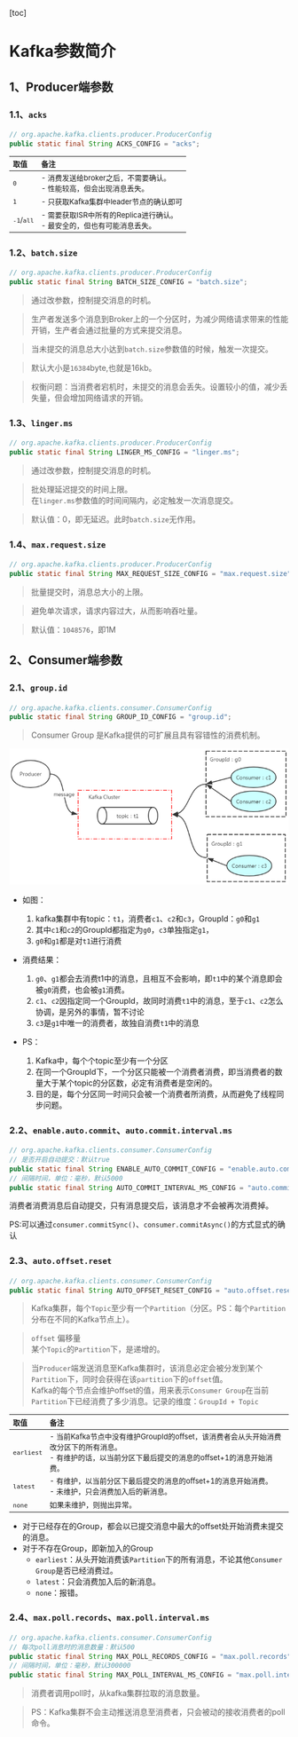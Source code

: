 [toc]

# Kafka参数简介

## 1、Producer端参数
### 1.1、`acks`
``` java
// org.apache.kafka.clients.producer.ProducerConfig
public static final String ACKS_CONFIG = "acks";
```
<div style = "font-size:13px;">

取值|备注
:-|:-
`0`|- 消费发送给broker之后，不需要确认。<br>- 性能较高，但会出现消息丢失。
`1`|- 只获取Kafka集群中leader节点的确认即可
`-1`/`all`|- 需要获取ISR中所有的Replica进行确认。<br>- 最安全的，但也有可能消息丢失。
</div>

### 1.2、`batch.size`
``` java
// org.apache.kafka.clients.producer.ProducerConfig
public static final String BATCH_SIZE_CONFIG = "batch.size";
```
> 通过改参数，控制提交消息的时机。<br>

> 生产者发送多个消息到Broker上的一个分区时，为减少网络请求带来的性能开销，生产者会通过批量的方式来提交消息。

> 当未提交的消息总大小达到`batch.size`参数值的时候，触发一次提交。

> 默认大小是`16384`byte,也就是16kb。

> 权衡问题：当消费者宕机时，未提交的消息会丢失。设置较小的值，减少丢失量，但会增加网络请求的开销。

### 1.3、`linger.ms`
``` java
// org.apache.kafka.clients.producer.ProducerConfig
public static final String LINGER_MS_CONFIG = "linger.ms";
```
> 通过改参数，控制提交消息的时机。<br>

> 批处理延迟提交的时间上限。<br>
> 在`linger.ms`参数值的时间间隔内，必定触发一次消息提交。

> 默认值：0，即无延迟。此时`batch.size`无作用。

### 1.4、`max.request.size`
``` java
// org.apache.kafka.clients.producer.ProducerConfig
public static final String MAX_REQUEST_SIZE_CONFIG = "max.request.size";
```
> 批量提交时，消息总大小的上限。

> 避免单次请求，请求内容过大，从而影响吞吐量。

> 默认值：`1048576`，即1M

## 2、Consumer端参数
### 2.1、`group.id`
``` java
// org.apache.kafka.clients.consumer.ConsumerConfig
public static final String GROUP_ID_CONFIG = "group.id";
```
> Consumer Group 是Kafka提供的可扩展且具有容错性的消费机制。

![](../etc/Consumer端group.id参数图解.png)

- 如图：
    1. kafka集群中有topic：`t1`，消费者`c1`、`c2`和`c3`，GroupId：`g0`和`g1`
    2. 其中`c1`和`c2`的GroupId都指定为`g0`，`c3`单独指定`g1`，
    3. `g0`和`g1`都是对`t1`进行消费

- 消费结果：
    1. `g0`、`g1`都会去消费t1中的消息，且相互不会影响，即`t1`中的某个消息即会被`g0`消费，也会被`g1`消费。
    2. `c1`、`c2`因指定同一个GroupId，故同时消费`t1`中的消息，至于`c1`、`c2`怎么协调，是另外的事情，暂不讨论
    3. `c3`是`g1`中唯一的消费者，故独自消费`t1`中的消息

- PS：
    1. Kafka中，每个个topic至少有一个分区
    2. 在同一个GroupId下，一个分区只能被一个消费者消费，即当消费者的数量大于某个topic的分区数，必定有消费者是空闲的。
    2. 目的是，每个分区同一时间只会被一个消费者所消费，从而避免了线程同步问题。

### 2.2、`enable.auto.commit`、`auto.commit.interval.ms`
``` java
// org.apache.kafka.clients.consumer.ConsumerConfig
// 是否开启自动提交：默认true
public static final String ENABLE_AUTO_COMMIT_CONFIG = "enable.auto.commit";
// 间隔时间，单位：毫秒，默认5000
public static final String AUTO_COMMIT_INTERVAL_MS_CONFIG = "auto.commit.interval.ms";
```
消费者消费消息后自动提交，只有消息提交后，该消息才不会被再次消费掉。

PS:可以通过`consumer.commitSync()`、`consumer.commitAsync()`的方式显式的确认

### 2.3、`auto.offset.reset`
``` java
// org.apache.kafka.clients.consumer.ConsumerConfig
public static final String AUTO_OFFSET_RESET_CONFIG = "auto.offset.reset";
```
> Kafka集群，每个`Topic`至少有一个`Partition`（分区。PS：每个`Partition`分布在不同的Kafka节点上）。<br>

> `offset` 偏移量 <br>
> 某个`Topic`的`Partition`下，是递增的。

> 当`Producer`端发送消息至Kafka集群时，该消息必定会被分发到某个`Partition`下，同时会获得在该`partition`下的`offset`值。<br>
> Kafka的每个节点会维护offset的值，用来表示`Consumer Group`在当前`Partition`下已经消费了多少消息。记录的维度：`GroupId + Topic`


<div style = "font-size:13px;">

取值|备注
:-|:-
`earliest`|- 当前Kafka节点中没有维护GroupId的offset，该消费者会从头开始消费改分区下的所有消息。<br>- 有维护的话，以当前分区下最后提交的消息的offset+1的消息开始消费。
`latest`|- 有维护，以当前分区下最后提交的消息的offset+1的消息开始消费。<br>- 未维护，只会消费加入后的新消息。
`none`|如果未维护，则抛出异常。

</div>

- 对于已经存在的Group，都会以已提交消息中最大的offset处开始消费未提交的消息。
- 对于不存在Group，即新加入的Group
    - `earliest`：从头开始消费该`Partition`下的所有消息，不论其他`Consumer Group`是否已经消费过。
    - `latest`：只会消费加入后的新消息。
    - `none`：报错。

### 2.4、`max.poll.records`、`max.poll.interval.ms`
``` java
// org.apache.kafka.clients.consumer.ConsumerConfig
// 每次poll消息时的消息数量：默认500
public static final String MAX_POLL_RECORDS_CONFIG = "max.poll.records";
// 间隔时间，单位：毫秒，默认300000
public static final String MAX_POLL_INTERVAL_MS_CONFIG = "max.poll.interval.ms";
```
> 消费者调用poll时，从kafka集群拉取的消息数量。

> PS：Kafka集群不会主动推送消息至消费者，只会被动的接收消费者的poll命令。






